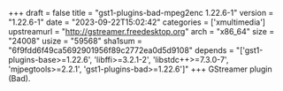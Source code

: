 +++
draft = false
title = "gst1-plugins-bad-mpeg2enc 1.22.6-1"
version = "1.22.6-1"
date = "2023-09-22T15:02:42"
categories = ['xmultimedia']
upstreamurl = "http://gstreamer.freedesktop.org"
arch = "x86_64"
size = "24008"
usize = "59568"
sha1sum = "6f9fdd6f49ca5692901956f89c2772ea0d5d9108"
depends = "['gst1-plugins-base>=1.22.6', 'libffi>=3.2.1-2', 'libstdc++>=7.3.0-7', 'mjpegtools>=2.2.1', 'gst1-plugins-bad>=1.22.6']"
+++
GStreamer plugin (Bad).